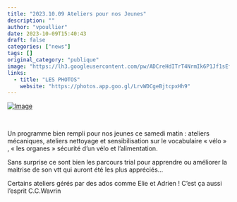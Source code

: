 ```yaml
---
title: "2023.10.09 Ateliers pour nos Jeunes"
description: ""
author: "vpoullier"
date: 2023-10-09T15:40:43
draft: false
categories: ["news"]
tags: []
original_category: "publique"
image: "https://lh3.googleusercontent.com/pw/ADCreHdITrT4NrmIk6P1Jf1sEfoJbM3UeRYmw_Q5OenhIa8tDAHhECX_a-25lnuKg-AOdMMIxNk9gmEDGKxPuV2oOftZT6BTu0XANqF2t5Zwbgt9w40eSUlVBxxokxI_nm0rQecYZJicUoWbDnrR13ltI97FDg=w1920-h865-s-no?authuser=0"
links:
  - title: "LES PHOTOS"
    website: "https://photos.app.goo.gl/LrvWDCgeBjtcpxHh9"
---
```


[![Image](https://lh3.googleusercontent.com/pw/ADCreHeemTK_sn3YB-fLnk31i5FBdg_BZUS8NwdOtuD-RvHDtQ41PxSqKiwIcItYYsYTe2pnMut0yirBd8WjlT2lmNgT2JxjrY0THXZVpvIMg2T5CUFspdVbCzAiS700AwBL-Xl8ezBsrPFDZekXPj7SOOPp8A=w1920-h865-s-no?authuser=0)](https://lh3.googleusercontent.com/pw/ADCreHeemTK_sn3YB-fLnk31i5FBdg_BZUS8NwdOtuD-RvHDtQ41PxSqKiwIcItYYsYTe2pnMut0yirBd8WjlT2lmNgT2JxjrY0THXZVpvIMg2T5CUFspdVbCzAiS700AwBL-Xl8ezBsrPFDZekXPj7SOOPp8A=w1920-h865-s-no?authuser=0)

&nbsp;

Un programme bien rempli pour nos jeunes ce samedi matin : ateliers mécaniques, ateliers nettoyage et sensibilisation sur le vocabulaire «&nbsp;vélo&nbsp;» , «&nbsp;les organes&nbsp;» sécurité d’un vélo et l’alimentation.

Sans surprise ce sont bien les parcours trial pour apprendre ou améliorer la maitrise de son vtt qui auront été les plus appréciés… &nbsp;&nbsp;

Certains ateliers gérés par des ados comme Elie et Adrien&nbsp;! C’est ça aussi l’esprit C.C.Wavrin